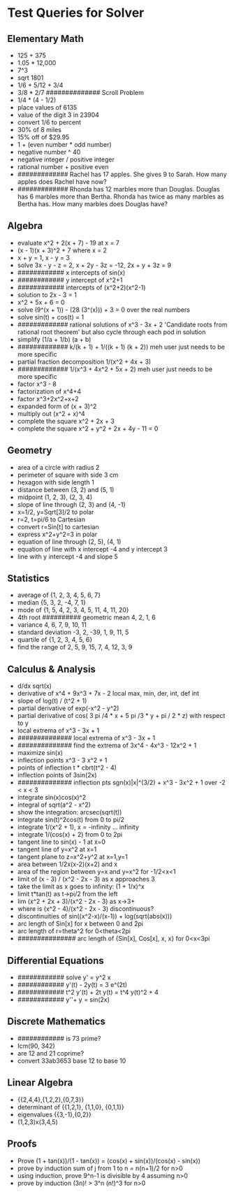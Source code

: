 # Test Queries for Solver 

## Elementary Math
- 125 + 375
- 1.05 * 12,000
- 7^3
- sqrt 1801
- 1/6 + 5/12 + 3/4
- 3/8 * 2/7 ############## Scroll Problem
- 1/4 * (4 - 1/2)
- place values of 6135
- value of the digit 3 in 23904
- convert 1/6 to percent
- 30% of 8 miles
- 15% off of $29.95
- 1 + (even number * odd number)
- negative number ^ 40
- negative integer / positive integer
- rational number + positive even
- ############# Rachel has 17 apples. She gives 9 to Sarah. How many apples does Rachel have now? 
- ############# Rhonda has 12 marbles more than Douglas. Douglas has 6 marbles more than Bertha. Rhonda has twice as many marbles as Bertha has. How many marbles does Douglas have?


## Algebra
- evaluate x^2 + 2(x + 7) - 19 at x = 7
- (x - 1)(x + 3)^2 + 7 where x = 2
- x + y = 1, x - y = 3
- solve 3x - y - z = 2, x + 2y - 3z = -12, 2x + y + 3z = 9
- ############ x intercepts of sin(x)
- ############ y intercept of x^2+1
- ############ intercepts of (x^2+2)(x^2-1)
- solution to 2x - 3 = 1
- x^2 + 5x + 6 = 0
- solve (9^(x + 1)) - (28 (3^(x))) + 3 = 0 over the real numbers
- solve sin(t) + cos(t) = 1
- ############# rational solutions of x^3 - 3x + 2 'Candidate roots from rational root theorem' but also cycle through each pod in solution
- simplify (1/a + 1/b) (a + b)
- ############# k/(k + 1) + 1/((k + 1) (k + 2)) meh user just needs to be more specific
- partial fraction decomposition 1/(x^2 + 4x + 3)
- ############# 1/(x^3 + 4x^2 + 5x + 2) meh user just needs to be more specific
- factor x^3 - 8
- factorization of x^4+4
- factor x^3+2x^2+x+2
- expanded form of (x + 3)^2
- multiply out (x^2 + x)^4
- complete the square x^2 + 2x + 3
- complete the square x^2 + y^2 + 2x + 4y - 11 = 0


## Geometry
- area of a circle with radius 2
- perimeter of square with side 3 cm
- hexagon with side length 1
- distance between (3, 2) and (5, 1)
- midpoint (1, 2, 3), (2, 3, 4)
- slope of line through (2, 3) and (4, -1)
- x=1/2, y=Sqrt[3]/2 to polar
- r=2, t=pi/6 to Cartesian
- convert r=Sin[t] to cartesian
- express x^2+y^2=3 in polar
- equation of line through (2, 5), (4, 1)
- equation of line with x intercept -4 and y intercept 3
- line with y intercept -4 and slope 5


## Statistics
- average of {1, 2, 3, 4, 5, 6, 7}
- median {5, 3, 2, -4, 7, 1}
- mode of {1, 5, 4, 2, 3, 4, 5, 11, 4, 11, 20}
- 4th root ########## geometric mean 4, 2, 1, 6
- variance 4, 6, 7, 9, 10, 11
- standard deviation -3, 2, -39, 1, 9, 11, 5
- quartile of {1, 2, 3, 4, 5, 6}
- find the range of 2, 5, 9, 15, 7, 4, 12, 3, 9


## Calculus & Analysis
- d/dx sqrt(x)
- derivative of x^4 + 9x^3 + 7x - 2 local max, min, der, int, def int
- slope of log(t) / (t^2 + 1)
- partial derivative of exp(-x^2 - y^2)
- partial derivative of cos( 3 pi /4 * x + 5 pi /3 * y + pi / 2 * z) with respect to y
- local extrema of x^3 - 3x + 1
- ############## local extrema of x^3 - 3x + 1
- ############## find the extrema of 3x^4 - 4x^3 - 12x^2 + 1
- maximize sin(x)
- inflection points x^3 - 3 x^2 + 1
- points of inflection t * cbrt(t^2 - 4)
- inflection points of 3sin(2x)
- ############## inflection pts sgn(x)|x|^(3/2) + x^3 - 3x^2 + 1 over -2 < x < 3
- integrate sin(x)cos(x)^2
- integral of sqrt(a^2 - x^2)
- show the integration: arcsec(sqrt(t))
- integrate sin(t)^2cos(t) from 0 to pi/2
- integrate 1/(x^2 + 1), x = -infinity ... infinity
- integrate 1/(cos(x) + 2) from 0 to 2pi
- tangent line to sin(x) - 1 at x=0
- tangent line of y=x^2 at x=1
- tangent plane to z=x^2+y^2 at x=1,y=1
- area between 1/2x(x-2)(x+2) and x
- area of the region between y=x and y=x^2 for -1/2<x<1
- limit of (x - 3) / (x^2 - 2x - 3) as x approaches 3
- take the limit as x goes to infinity: (1 + 1/x)^x
- limit t*tan(t) as t->pi/2 from the left
- lim (x^2 + 2x + 3)/(x^2 - 2x - 3) as x->3+
- where is (x^2 - 4)/(x^2 - 2x - 3) discontinuous?
- discontinuities of sin((x^2-x)/(x-1)) + log(sqrt(abs(x)))
- arc length of Sin[x] for x between 0 and 2pi
- arc length of r=theta^2 for 0<theta<2pi
- ############### arc length of {Sin[x], Cos[x], x, x} for 0<x<3pi


## Differential Equations
- ############ solve y' = y^2 x
- ############ y'(t) - 2y(t) = 3 e^(2t)
- ############ t^2 y'(t) + 2t y(t) = t^4 y(t)^2 + 4
- ############ y''+ y = sin(2x)


## Discrete Mathematics
- ############ is 73 prime?
- lcm(90, 342)
- are 12 and 21 coprime?
- convert 33ab3653 base 12 to base 10


## Linear Algebra
- {{2,4,4},{1,2,2},{0,7,3}}
- determinant of {{1,2,1}, {1,1,0}, {0,1,1}}
- eigenvalues {{3,-1},{0,2}}
- (1,2,3)x(3,4,5)


## Proofs
- Prove (1 + tan(x))/(1 - tan(x)) = (cos(x) + sin(x))/(cos(x) - sin(x))
- prove by induction sum of j from 1 to n = n(n+1)/2 for n>0
- using induction, prove 9^n-1 is divisible by 4 assuming n>0
- prove by induction (3n)! > 3^n (n!)^3 for n>0